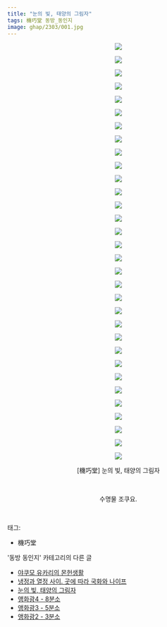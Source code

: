 ```yaml
---
title: "눈의 빛, 태양의 그림자"
tags: 機巧堂 동방_동인지
image: ghap/2303/001.jpg
---
```

<div class="article">
<p style="text-align: center; clear: none; float: none;"><img src="{{ site.nasurl }}/ghap/2303/001.jpg"/></p>
<p style="text-align: center; clear: none; float: none;"><img src="{{ site.nasurl }}/ghap/2303/002.jpg"/></p>
<p style="text-align: center; clear: none; float: none;"><img src="{{ site.nasurl }}/ghap/2303/003.jpg"/></p>
<p style="text-align: center; clear: none; float: none;"><img src="{{ site.nasurl }}/ghap/2303/004.jpg"/></p>
<p style="text-align: center; clear: none; float: none;"><img src="{{ site.nasurl }}/ghap/2303/005.jpg"/></p>
<p style="text-align: center; clear: none; float: none;"><img src="{{ site.nasurl }}/ghap/2303/006.jpg"/></p>
<p style="text-align: center; clear: none; float: none;"><img src="{{ site.nasurl }}/ghap/2303/007.jpg"/></p>
<p style="text-align: center; clear: none; float: none;"><img src="{{ site.nasurl }}/ghap/2303/008.jpg"/></p>
<p style="text-align: center; clear: none; float: none;"><img src="{{ site.nasurl }}/ghap/2303/009.jpg"/></p>
<p style="text-align: center; clear: none; float: none;"><img src="{{ site.nasurl }}/ghap/2303/010.jpg"/></p>
<p style="text-align: center; clear: none; float: none;"><img src="{{ site.nasurl }}/ghap/2303/011.jpg"/></p>
<p style="text-align: center; clear: none; float: none;"><img src="{{ site.nasurl }}/ghap/2303/012.jpg"/></p>
<p style="text-align: center; clear: none; float: none;"><img src="{{ site.nasurl }}/ghap/2303/013.jpg"/></p>
<p style="text-align: center; clear: none; float: none;"><img src="{{ site.nasurl }}/ghap/2303/014.jpg"/></p>
<p style="text-align: center; clear: none; float: none;"><img src="{{ site.nasurl }}/ghap/2303/015.jpg"/></p>
<p style="text-align: center; clear: none; float: none;"><img src="{{ site.nasurl }}/ghap/2303/016.jpg"/></p>
<p style="text-align: center; clear: none; float: none;"><img src="{{ site.nasurl }}/ghap/2303/017.jpg"/></p>
<p style="text-align: center; clear: none; float: none;"><img src="{{ site.nasurl }}/ghap/2303/018.jpg"/></p>
<p style="text-align: center; clear: none; float: none;"><img src="{{ site.nasurl }}/ghap/2303/019.jpg"/></p>
<p style="text-align: center; clear: none; float: none;"><img src="{{ site.nasurl }}/ghap/2303/020.jpg"/></p>
<p style="text-align: center; clear: none; float: none;"><img src="{{ site.nasurl }}/ghap/2303/021.jpg"/></p>
<p style="text-align: center; clear: none; float: none;"><img src="{{ site.nasurl }}/ghap/2303/022.jpg"/></p>
<p style="text-align: center; clear: none; float: none;"><img src="{{ site.nasurl }}/ghap/2303/023.jpg"/></p>
<p style="text-align: center; clear: none; float: none;"><img src="{{ site.nasurl }}/ghap/2303/024.jpg"/></p>
<p style="text-align: center; clear: none; float: none;"><img src="{{ site.nasurl }}/ghap/2303/025.jpg"/></p>
<p style="text-align: center; clear: none; float: none;"><img src="{{ site.nasurl }}/ghap/2303/026.jpg"/></p>
<p style="text-align: center; clear: none; float: none;"><img src="{{ site.nasurl }}/ghap/2303/027.jpg"/></p>
<p style="text-align: center; clear: none; float: none;"><img src="{{ site.nasurl }}/ghap/2303/028.jpg"/></p>
<p style="text-align: center; clear: none; float: none;"><img src="{{ site.nasurl }}/ghap/2303/029.jpg"/></p>
<p style="text-align: center; clear: none; float: none;"><img src="{{ site.nasurl }}/ghap/2303/030.jpg"/></p>
<p style="text-align: center; clear: none; float: none;"><img src="{{ site.nasurl }}/ghap/2303/031.jpg"/></p>
<p style="text-align: center; clear: none; float: none;"><img src="{{ site.nasurl }}/ghap/2303/032.jpg"/></p>
<p style="text-align: center; clear: none; float: none;">[機巧堂] 눈의 빛, 태양의 그림자</p>
<p style="text-align: center; clear: none; float: none;"><br/></p>
<p style="text-align: center; clear: none; float: none;">수명물 조쿠요.</p>
<p><br/></p>
</div><div class="tagTrail">
<p>태그: </p>
<ul>
<li>機巧堂</li>
</ul>
</div><div class="another">
<p>'동방 동인지' 카테고리의 다른 글</p>
<ul>
<li><a href="/2016-09-23-ghap_2305">야쿠모 유카리의 몬헌생활</a></li>
<li><a href="/2016-09-23-ghap_2304">냉정과 열정 사이. 곳에 따라 국화와 나이프</a></li>
<li><a href="/2016-09-23-ghap_2303">눈의 빛, 태양의 그림자</a></li>
<li><a href="/2016-09-23-ghap_2301">앵화광4 - 8분소</a></li>
<li><a href="/2016-09-23-ghap_2300">앵화광3 - 5분소</a></li>
<li><a href="/2016-09-23-ghap_2299">앵화광2 - 3분소</a></li>
</ul>
</div><div class="cb_module cb_fluid">
<div class="cb_wrt cb_profile">
</div><!-- commentList close -->
</div>